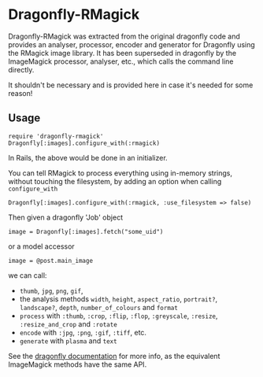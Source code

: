 Dragonfly-RMagick
=================

Dragonfly-RMagick was extracted from the original dragonfly code and provides an analyser, processor, encoder and generator for Dragonfly using the
RMagick image library. It has been superseded in dragonfly by the ImageMagick processor, analyser, etc., which calls the command line directly.

It shouldn't be necessary and is provided here in case it's needed for some reason!

Usage
-----

    require 'dragonfly-rmagick'
    Dragonfly[:images].configure_with(:rmagick)

In Rails, the above would be done in an initializer.

You can tell RMagick to process everything using in-memory strings, without touching the filesystem, by adding an option when calling `configure_with`

    Dragonfly[:images].configure_with(:rmagick, :use_filesystem => false)

Then given a dragonfly 'Job' object

    image = Dragonfly[:images].fetch("some_uid")

or a model accessor

    image = @post.main_image

we can call:

- `thumb`, `jpg`, `png`, `gif`,
- the analysis methods `width`, `height`, `aspect_ratio`, `portrait?`, `landscape?`, `depth`, `number_of_colours` and `format`
- `process` with `:thumb`, `:crop`, `:flip`, `:flop`, `:greyscale`, `:resize`, `:resize_and_crop` and `:rotate`
- `encode` with `:jpg`, `:png`, `:gif`, `:tiff`, etc.
- `generate` with `plasma` and `text`

See the [dragonfly documentation](http://markevans.github.com/dragonfly) for more info, as the equivalent ImageMagick methods have the same API.
